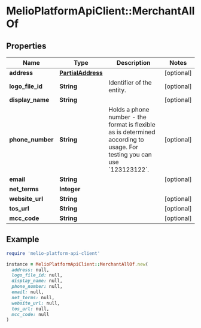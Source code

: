 # MelioPlatformApiClient::MerchantAllOf

## Properties

| Name | Type | Description | Notes |
| ---- | ---- | ----------- | ----- |
| **address** | [**PartialAddress**](PartialAddress.md) |  | [optional] |
| **logo_file_id** | **String** | Identifier of the entity. | [optional] |
| **display_name** | **String** |  | [optional] |
| **phone_number** | **String** | Holds a phone number - the format is flexible as is determined according to usage. For testing you can use &#x60;123123122&#x60;. | [optional] |
| **email** | **String** |  | [optional] |
| **net_terms** | **Integer** |  |  |
| **website_url** | **String** |  | [optional] |
| **tos_url** | **String** |  | [optional] |
| **mcc_code** | **String** |  | [optional] |

## Example

```ruby
require 'melio-platform-api-client'

instance = MelioPlatformApiClient::MerchantAllOf.new(
  address: null,
  logo_file_id: null,
  display_name: null,
  phone_number: null,
  email: null,
  net_terms: null,
  website_url: null,
  tos_url: null,
  mcc_code: null
)
```

